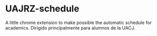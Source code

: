 # UAJRZ-schedule
A little chrome extension to make possible the automatic schedule for academics. Dirigido principalmente para alumnos de la UACJ.
